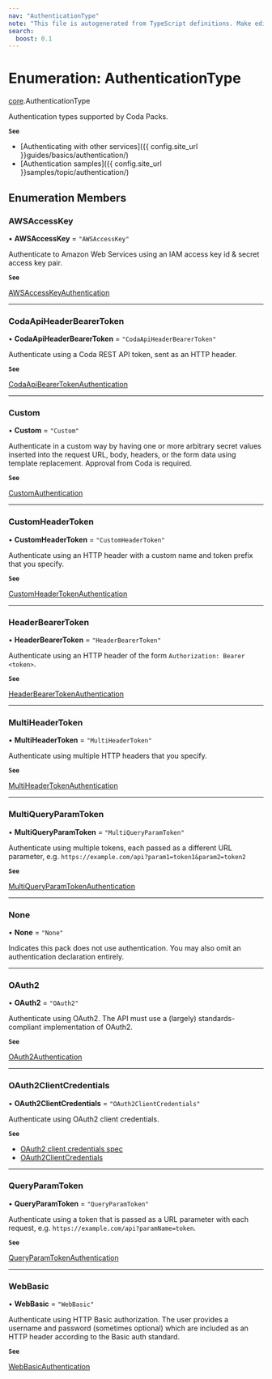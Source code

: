 ```yaml
---
nav: "AuthenticationType"
note: "This file is autogenerated from TypeScript definitions. Make edits to the comments in the TypeScript file and then run `make docs` to regenerate this file."
search:
  boost: 0.1
---
```

# Enumeration: AuthenticationType

[core](../modules/core.md).AuthenticationType

Authentication types supported by Coda Packs.

**`See`**

 - [Authenticating with other services]({{ config.site_url }}guides/basics/authentication/)
 - [Authentication samples]({{ config.site_url }}samples/topic/authentication/)

## Enumeration Members

### AWSAccessKey

• **AWSAccessKey** = ``"AWSAccessKey"``

Authenticate to Amazon Web Services using an IAM access key id & secret access key pair.

**`See`**

[AWSAccessKeyAuthentication](../interfaces/core.AWSAccessKeyAuthentication.md)

___

### CodaApiHeaderBearerToken

• **CodaApiHeaderBearerToken** = ``"CodaApiHeaderBearerToken"``

Authenticate using a Coda REST API token, sent as an HTTP header.

**`See`**

[CodaApiBearerTokenAuthentication](../interfaces/core.CodaApiBearerTokenAuthentication.md)

___

### Custom

• **Custom** = ``"Custom"``

Authenticate in a custom way by having one or more arbitrary secret values inserted into the request URL, body,
headers, or the form data using template replacement. Approval from Coda is required.

**`See`**

[CustomAuthentication](../interfaces/core.CustomAuthentication.md)

___

### CustomHeaderToken

• **CustomHeaderToken** = ``"CustomHeaderToken"``

Authenticate using an HTTP header with a custom name and token prefix that you specify.

**`See`**

[CustomHeaderTokenAuthentication](../interfaces/core.CustomHeaderTokenAuthentication.md)

___

### HeaderBearerToken

• **HeaderBearerToken** = ``"HeaderBearerToken"``

Authenticate using an HTTP header of the form `Authorization: Bearer <token>`.

**`See`**

[HeaderBearerTokenAuthentication](../interfaces/core.HeaderBearerTokenAuthentication.md)

___

### MultiHeaderToken

• **MultiHeaderToken** = ``"MultiHeaderToken"``

Authenticate using multiple HTTP headers that you specify.

**`See`**

[MultiHeaderTokenAuthentication](../interfaces/core.MultiHeaderTokenAuthentication.md)

___

### MultiQueryParamToken

• **MultiQueryParamToken** = ``"MultiQueryParamToken"``

Authenticate using multiple tokens, each passed as a different URL parameter, e.g.
`https://example.com/api?param1=token1&param2=token2`

**`See`**

[MultiQueryParamTokenAuthentication](../interfaces/core.MultiQueryParamTokenAuthentication.md)

___

### None

• **None** = ``"None"``

Indicates this pack does not use authentication. You may also omit an authentication declaration entirely.

___

### OAuth2

• **OAuth2** = ``"OAuth2"``

Authenticate using OAuth2. The API must use a (largely) standards-compliant implementation of OAuth2.

**`See`**

[OAuth2Authentication](../interfaces/core.OAuth2Authentication.md)

___

### OAuth2ClientCredentials

• **OAuth2ClientCredentials** = ``"OAuth2ClientCredentials"``

Authenticate using OAuth2 client credentials.

**`See`**

 - [OAuth2 client credentials spec](https://oauth.net/2/grant-types/client-credentials/)
 - [OAuth2ClientCredentials](core.AuthenticationType.md#oauth2clientcredentials)

___

### QueryParamToken

• **QueryParamToken** = ``"QueryParamToken"``

Authenticate using a token that is passed as a URL parameter with each request, e.g.
`https://example.com/api?paramName=token`.

**`See`**

[QueryParamTokenAuthentication](../interfaces/core.QueryParamTokenAuthentication.md)

___

### WebBasic

• **WebBasic** = ``"WebBasic"``

Authenticate using HTTP Basic authorization. The user provides a username and password
(sometimes optional) which are included as an HTTP header according to the Basic auth standard.

**`See`**

[WebBasicAuthentication](../interfaces/core.WebBasicAuthentication.md)
